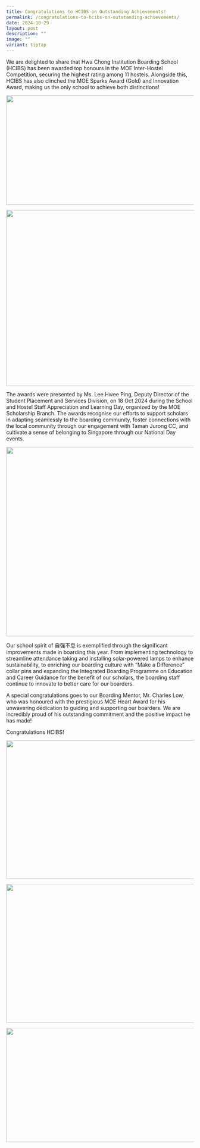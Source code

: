 ```yaml
---
title: Congratulations to HCIBS on Outstanding Achievements!
permalink: /congratulations-to-hcibs-on-outstanding-achievements/
date: 2024-10-29
layout: post
description: ""
image: ""
variant: tiptap
---
```

<p>We are delighted to share that Hwa Chong Institution Boarding School (HCIBS)
has been awarded top honours in the MOE Inter-Hostel Competition, securing
the highest rating among 11 hostels. Alongside this, HCIBS has also clinched
the MOE Sparks Award (Gold) and Innovation Award, making us the only school
to achieve both distinctions!</p>
<div class="isomer-image-wrapper">
<img style="margin-left:0px;margin-top:0px;" height="294" width="555" src="https://lh7-rt.googleusercontent.com/docsz/AD_4nXe_hChlyTegW7I0t4ybBTrl2-QxAXPIw4xwQKU4XVNUIvCVEyt-qi8jf2daTRwkQtA6Pbz8vMuIk_unbzDdavk6l50_HC_YUMDIffAoWmk8U-rXHTt85urMwMDX2aHeCmZX1ohKs7-jzLRwr9k4guLD5Qzl?key=cOkrolXwI_hu0M8nEZ2fNA">
</div>
<p></p>
<div class="isomer-image-wrapper">
<img style="margin-left:0px;margin-top:0px;" height="473" width="555" src="https://lh7-rt.googleusercontent.com/docsz/AD_4nXd9YyvQnkS_fN8jRUfdADJSj2ThBu8d_JC65wqtAcKGL8C_yWdnoUm0JCnl2nHfaA-nY9808NWjXN0W1ZC5r--kpTeVBV6lnHVlPdUWGv_w9ODp5-T0RGb9QhFTafIxur7ohsE0WPAf_oNcbwK9nA6u9n_N?key=cOkrolXwI_hu0M8nEZ2fNA">
</div>
<p>The awards were presented by Ms. Lee Hwee Ping, Deputy Director of the
Student Placement and Services Division, on 18 Oct 2024 during the School
and Hostel Staff Appreciation and Learning Day, organized by the MOE Scholarship
Branch. The awards recognise our efforts to support scholars in adapting
seamlessly to the boarding community, foster connections with the local
community through our engagement with Taman Jurong CC, and cultivate a
sense of belonging to Singapore through our National Day events.</p>
<div class="isomer-image-wrapper">
<img style="margin-left:0px;margin-top:0px;" height="509" width="596" src="https://lh7-rt.googleusercontent.com/docsz/AD_4nXcd_b1l41xxo2chqUEklGpNAhqdksrexZhmB_Vc8QH5fTVfuluatc_sNZdJpOLl6xD1F0jSyy_9fGNfFoL6Fd84zthvyQPMlLtg51-5xbvHx8NFfCdpOCuEe3zbrGvxBrgcNgGncXlA_0AJ-FmhKmZnxaft?key=cOkrolXwI_hu0M8nEZ2fNA">
</div>
<p></p>
<p>Our school spirit of 自强不息 is exemplified through the significant improvements
made in boarding this year. From implementing technology to streamline
attendance taking and installing solar-powered lamps to enhance sustainability,
to enriching our boarding culture with “Make a Difference” collar pins
and expanding the Integrated Boarding Programme on Education and Career
Guidance for the benefit of our scholars, the boarding staff continue to
innovate to better care for our boarders.</p>
<p>A special congratulations goes to our Boarding Mentor, Mr. Charles Low,
who was honoured with the prestigious MOE Heart Award for his unwavering
dedication to guiding and supporting our boarders. We are incredibly proud
of his outstanding commitment and the positive impact he has made!</p>
<p>Congratulations HCIBS!</p>
<div class="isomer-image-wrapper">
<img style="margin-left:0px;margin-top:0px;" height="372" width="559" src="https://lh7-rt.googleusercontent.com/docsz/AD_4nXc8h941_MobQ6XpPP8Fd5PsmHCx-d5ih0VRLcH6L9ld7t66d8UlTMitn4zuEvTU-kHA076TNYnCaFqHZvvlGOQjGt88KZRfz9fvcSyG5on1BMoi8PNdpeDSineg5lTEl97BUwUJscHy6Lg2ymt0H-L8QDus?key=cOkrolXwI_hu0M8nEZ2fNA">
</div>
<p></p>
<div class="isomer-image-wrapper">
<img style="margin-left:0px;margin-top:0px;" height="373" width="560" src="https://lh7-rt.googleusercontent.com/docsz/AD_4nXeIS051sXcB4D1UMVMhpDfAcDdvRpFIpjBlM3WxWauzmPoV0N-MKoOwIqpgtEP_AQrQs-jshR94_81767nSD-t8FGLpjKEk-cgernuS1YkZ0mjYw-9qMbp_kQUFQG0KEtdzD2S9fan_teIzT593xnNQiTAL?key=cOkrolXwI_hu0M8nEZ2fNA">
</div>
<p></p>
<div class="isomer-image-wrapper">
<img style="margin-left:0px;margin-top:0px;" height="307" width="547" src="https://lh7-rt.googleusercontent.com/docsz/AD_4nXdxAGKJv3qiSzexe4Eb_J1TeMoaUraHf_ttgLMRhokw96DesegmqGvpSYvw6hy2-JB8NOJcXVlA6Si47_JjeOAJAO2KonlsvoaH9zx1jw2oosdap3_GO8ABmf9NODsuZMkkyaCG3BVl3EGYVD0pLtZ04R48?key=cOkrolXwI_hu0M8nEZ2fNA">
</div>
<p>
<br>
<br>
<br>
</p>